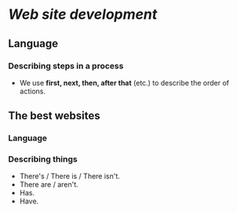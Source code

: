 # ***Web site development***
## Language
### Describing steps in a process
- We use **first, next, then, after that** (etc.) to describe the order of actions.

## The best websites
### Language
### Describing things
- There's / There is / There isn't.
- There are / aren't.
- Has.
- Have.






